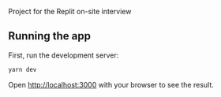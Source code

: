 Project for the Replit on-site interview

## Running the app

First, run the development server:

```bash
yarn dev
```

Open [http://localhost:3000](http://localhost:3000) with your browser to see the result.
